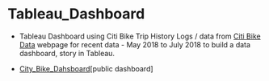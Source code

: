 # Tableau_Dashboard

* Tableau Dashboard using Citi Bike Trip History Logs / data from [Citi Bike Data](https://www.citibikenyc.com/system-data) webpage for recent data - May 2018 to July 2018 to build a data dashboard, story in Tableau.

* [City_Bike_Dahsboard](https://public.tableau.com/profile/meghana7022#!/)[public dashboard] 


